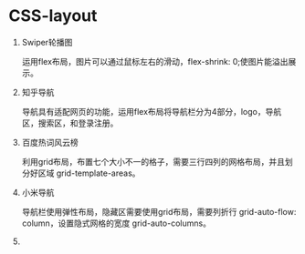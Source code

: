 # CSS-layout

1. Swiper轮播图

   运用flex布局，图片可以通过鼠标左右的滑动，flex-shrink: 0;使图片能溢出展示。

2. 知乎导航

   导航具有适配网页的功能，运用flex布局将导航栏分为4部分，logo，导航区，搜索区，和登录注册。

3. 百度热词风云榜

   利用grid布局，布置七个大小不一的格子，需要三行四列的网格布局，并且划分好区域 grid-template-areas。

4. 小米导航

   导航栏使用弹性布局，隐藏区需要使用grid布局，需要列折行 grid-auto-flow: column，设置隐式网格的宽度 grid-auto-columns。

5. 

   

   

   
